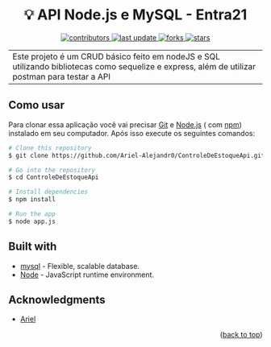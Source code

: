 <h1 align="center">💡 API Node.js e MySQL - Entra21</h1>
<div align="center">
  <p>
  <a href="https://github.com/Ariel-Alejandr0/ControleDeEstoqueApi/">
    <img src="https://img.shields.io/github/contributors/Ariel-Alejandr0/ControleDeEstoqueApi/" alt="contributors" />
  </a>
  <a href="">
    <img src="https://img.shields.io/github/last-commit/Ariel-Alejandr0/ControleDeEstoqueApi/" alt="last update" />
  </a>
  <a href="https://github.com/Ariel-Alejandr0/ControleDeEstoqueApi/network/members">
    <img src="https://img.shields.io/github/forks/Ariel-Alejandr0/ControleDeEstoqueApi/" alt="forks" />
  </a>
  <a href="https://github.com/Ariel-Alejandr0/ControleDeEstoqueApi/stargazers">
    <img src="https://img.shields.io/github/stars/Ariel-Alejandr0/ControleDeEstoqueApi/" alt="stars" />
  </a>
</div>
<table>
<tr>
<td>
Este projeto é um CRUD básico feito em nodeJS e SQL utilizando bibliotecas como sequelize e express, além de utilizar postman para testar a API
</td>
</tr>
</table>

## Como usar

Para clonar essa aplicação você vai precisar [Git](https://git-scm.com) e [Node.js](https://nodejs.org/en/download/) ( com [npm](http://npmjs.com)) instalado em seu computador. Após isso execute os seguintes comandos:

```bash
# Clone this repository
$ git clone https://github.com/Ariel-Alejandr0/ControleDeEstoqueApi.git

# Go into the repository
$ cd ControleDeEstoqueApi

# Install dependencies
$ npm install

# Run the app
$ node app.js
```

## Built with 

- [mysql](https://www.mysql.com/) - Flexible, scalable database.
- [Node](https://nodejs.org/en) -  JavaScript runtime environment.

## Acknowledgments

* [Ariel](https://github.com/Ariel-Alejandr0/)

<p align="right">(<a href="#readme-top">back to top</a>)</p>
